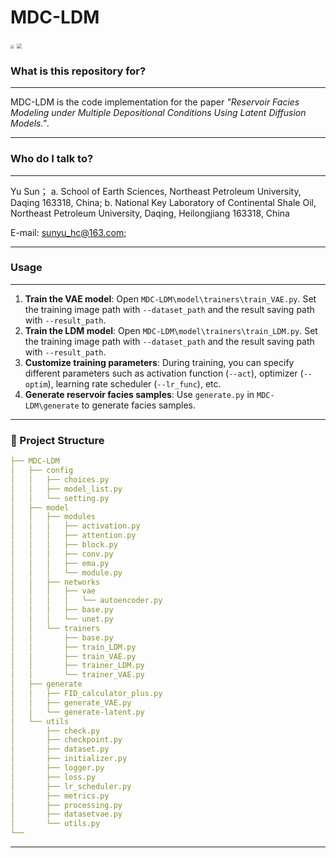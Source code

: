 # MDC-LDM



<img src="F:\code\MDC-LDM\2.png" style="zoom:40%;" />

<img src="F:\code\MDC-LDM\3.png" style="zoom:50%;" />



### **What is this repository for?**

------

MDC-LDM is the code implementation for the paper *"Reservoir Facies Modeling under Multiple Depositional Conditions Using Latent Diffusion Models."*.

------



### Who do I talk to?

------

Yu Sun； 
a. School of Earth Sciences, Northeast Petroleum University, Daqing 163318, China;
b. National Key Laboratory of Continental Shale Oil, Northeast Petroleum University, Daqing, Heilongjiang 163318, China

E-mail: [sunyu_hc@163.com](mailto:sunyu_hc@163.com;);

------



### Usage

------

1. **Train the VAE model**:
    Open `MDC-LDM\model\trainers\train_VAE.py`.
    Set the training image path with `--dataset_path` and the result saving path with `--result_path`.
2. **Train the LDM model**:
    Open `MDC-LDM\model\trainers\train_LDM.py`.
    Set the training image path with `--dataset_path` and the result saving path with `--result_path`.
3. **Customize training parameters**:
    During training, you can specify different parameters such as activation function (`--act`), optimizer (`--optim`), learning rate scheduler (`--lr_func`), etc.
4. **Generate reservoir facies samples**:
    Use `generate.py` in `MDC-LDM\generate` to generate facies samples.

------



### 📁 Project Structure

```yaml
├── MDC-LDM
│   ├── config
│   │   ├── choices.py
│   │   ├── model_list.py
│   │   └── setting.py
│   ├── model
│   │   ├── modules
│   │   │   ├── activation.py
│   │   │   ├── attention.py
│   │   │   ├── block.py
│   │   │   ├── conv.py
│   │   │   ├── ema.py
│   │   │   └── module.py
│   │   ├── networks
│   │   │   ├── vae
│   │   │   │   └── autoencoder.py
│   │   │   ├── base.py
│   │   │   └── unet.py
│   │   └── trainers
│   │       ├── base.py
│   │       ├── train_LDM.py
│   │       ├── train_VAE.py
│   │       ├── trainer_LDM.py
│   │       └── trainer_VAE.py
│   ├── generate
│   │   ├── FID_calculator_plus.py
│   │   ├── generate_VAE.py
│   │   └── generate-latent.py
│   └── utils
│       ├── check.py
│       ├── checkpoint.py
│       ├── dataset.py
│       ├── initializer.py
│       ├── logger.py
│       ├── loss.py
│       ├── lr_scheduler.py
│       ├── metrics.py
│       ├── processing.py
│		├── datasetvae.py
│       └── utils.py
└── 
```



------







